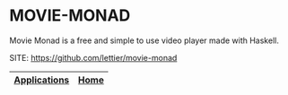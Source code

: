 # MOVIE-MONAD

 Movie Monad is a free and simple to use video player made with Haskell.
 
 SITE: https://github.com/lettier/movie-monad

 | [Applications](https://portable-linux-apps.github.io/apps.html) | [Home](https://portable-linux-apps.github.io)
 | --- | --- |

